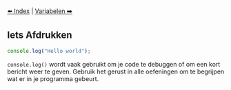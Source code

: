 
[⬅️ Index](./readme.md) | [Variabelen ➡️](./js-101-variables.md)
## Iets Afdrukken

```js
console.log("Hello world");
```

`console.log()` wordt vaak gebruikt om je code te debuggen of om een kort bericht weer te geven. Gebruik het gerust in alle oefeningen om te begrijpen wat er in je programma gebeurt.
